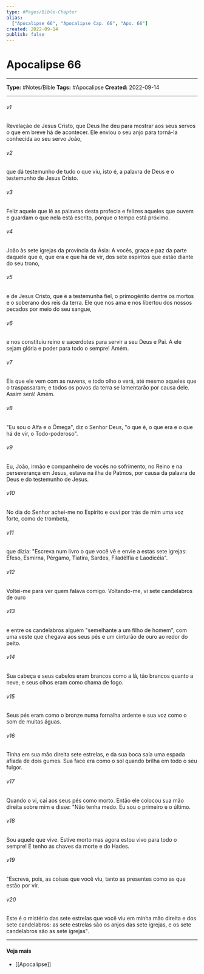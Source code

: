 ```yaml
---
type: #Pages/Bible-Chapter
alias:
  ["Apocalipse 66", "Apocalipse Cap. 66", "Apo. 66"]
created: 2022-09-14
publish: false
---
```


# Apocalipse 66

---

**Type:** #Notes/Bible
**Tags:** #Apocalipse
**Created:** 2022-09-14

---

###### v1
Revelação de Jesus Cristo, que Deus lhe deu para mostrar aos seus servos o que em breve há de acontecer. Ele enviou o seu anjo para torná-la conhecida ao seu servo João,
###### v2
que dá testemunho de tudo o que viu, isto é, a palavra de Deus e o testemunho de Jesus Cristo.
###### v3
Feliz aquele que lê as palavras desta profecia e felizes aqueles que ouvem e guardam o que nela está escrito, porque o tempo está próximo.
###### v4
João às sete igrejas da província da Ásia: A vocês, graça e paz da parte daquele que é, que era e que há de vir, dos sete espíritos que estão diante do seu trono,
###### v5
e de Jesus Cristo, que é a testemunha fiel, o primogênito dentre os mortos e o soberano dos reis da terra. Ele que nos ama e nos libertou dos nossos pecados por meio do seu sangue,
###### v6
e nos constituiu reino e sacerdotes para servir a seu Deus e Pai. A ele sejam glória e poder para todo o sempre! Amém.
###### v7
Eis que ele vem com as nuvens, e todo olho o verá, até mesmo aqueles que o traspassaram; e todos os povos da terra se lamentarão por causa dele. Assim será! Amém.
###### v8
"Eu sou o Alfa e o Ômega", diz o Senhor Deus, "o que é, o que era e o que há de vir, o Todo-poderoso".
###### v9
Eu, João, irmão e companheiro de vocês no sofrimento, no Reino e na perseverança em Jesus, estava na ilha de Patmos, por causa da palavra de Deus e do testemunho de Jesus.
###### v10
No dia do Senhor achei-me no Espírito e ouvi por trás de mim uma voz forte, como de trombeta,
###### v11
que dizia: "Escreva num livro o que você vê e envie a estas sete igrejas: Éfeso, Esmirna, Pérgamo, Tiatira, Sardes, Filadélfia e Laodicéia".
###### v12
Voltei-me para ver quem falava comigo. Voltando-me, vi sete candelabros de ouro
###### v13
e entre os candelabros alguém "semelhante a um filho de homem", com uma veste que chegava aos seus pés e um cinturão de ouro ao redor do peito.
###### v14
Sua cabeça e seus cabelos eram brancos como a lã, tão brancos quanto a neve, e seus olhos eram como chama de fogo.
###### v15
Seus pés eram como o bronze numa fornalha ardente e sua voz como o som de muitas águas.
###### v16
Tinha em sua mão direita sete estrelas, e da sua boca saía uma espada afiada de dois gumes. Sua face era como o sol quando brilha em todo o seu fulgor.
###### v17
Quando o vi, caí aos seus pés como morto. Então ele colocou sua mão direita sobre mim e disse: "Não tenha medo. Eu sou o primeiro e o último.
###### v18
Sou aquele que vive. Estive morto mas agora estou vivo para todo o sempre! E tenho as chaves da morte e do Hades.
###### v19
"Escreva, pois, as coisas que você viu, tanto as presentes como as que estão por vir.
###### v20
Este é o mistério das sete estrelas que você viu em minha mão direita e dos sete candelabros: as sete estrelas são os anjos das sete igrejas, e os sete candelabros são as sete igrejas".


---

#### Veja mais

- [[Apocalipse]]
